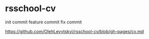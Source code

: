 # rsschool-cv

init commit
feature commit
fix commit

https://github.com/OlehLevytskyi/rsschool-cv/blob/gh-pages/cv.md